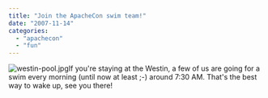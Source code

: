 ```yaml
---
title: "Join the ApacheCon swim team!"
date: "2007-11-14"
categories: 
  - "apachecon"
  - "fun"
---
```


![westin-pool.jpg](images/westin-pool.jpg)If you're staying at the Westin, a few of us are going for a swim every morning (until now at least ;-) around 7:30 AM. That's the best way to wake up, see you there!
